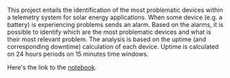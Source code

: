 This project entails the identification of the most problematic devices within a telemetry system for solar energy applications.
When some device (e.g. a battery) is experiencing problems sends an alarm. Based on the alarms, it is possible to identify which are the most problematic devices and what is their most relevant problem. 
The analysis is based on the uptime (and corresponding downtime) calculation of each device. 
Uptime is calculated on 24 hours periods on 15 minutes time windows. 

Here's the link to the [notebook](file:///C:/Users/usuario/Desktop/work/PhD/My%20Git/Telemetry_analysis/notebook_for_upload.nb.html). 
